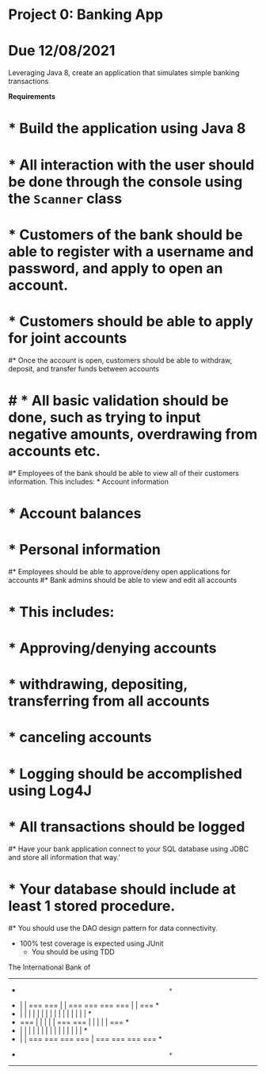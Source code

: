 # Project 0: Banking App

# Due 12/08/2021

Leveraging Java 8, create an application that simulates simple banking transactions

**Requirements**
# * Build the application using Java 8
# * All interaction with the user should be done through the console using the `Scanner` class
# * Customers of the bank should be able to register with a username and password, and apply to open an account.
#	* Customers should be able to apply for joint accounts
#* Once the account is open, customers should be able to withdraw, deposit, and transfer funds between accounts
# # 	* All basic validation should be done, such as trying to input negative amounts, overdrawing from accounts etc.
#* Employees of the bank should be able to view all of their customers information. This includes:
	* Account information
#  	* Account balances
#  	* Personal information
#* Employees should be able to approve/deny open applications for accounts
#* Bank admins should be able to view and edit all accounts
#  	* This includes:
#  	* Approving/denying accounts
#  	* withdrawing, depositing, transferring from all accounts
#  	* canceling accounts
# * Logging should be accomplished using Log4J
#  	* All transactions should be logged
#* Have your bank application connect to your SQL database using JDBC and store all information that way.'
#  	* Your database should include at least 1 stored procedure.
#* You should use the DAO design pattern for data connectivity.
* 100% test coverage is expected using JUnit
 	* You should be using TDD







The International Bank of
*******************************************************************************************************
*												*
*	| |	===	===	| |	===		===	===	===	| |	===	*
*	| |	| |	|	| |	|		| |	| |	|	| |	|	*
*	===	| |	|	| |	===		===	| |	|	| |	===	*
*	| |	| |	|	| |	  |		| 	| |	|	| |	  |	*
*	| |	===	===	===	===		| 	===	===	===	===	*
*												*
*******************************************************************************************************

